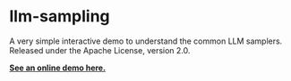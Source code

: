 # llm-sampling

A very simple interactive demo to understand the common LLM samplers. Released
under the Apache License, version 2.0.

[**See an online demo here.**](https://in-tech-gration.github.io/llm-sampling/)

